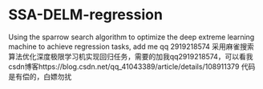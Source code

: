 # SSA-DELM-regression
Using the sparrow search algorithm to optimize the deep extreme learning machine to achieve regression tasks, add me qq 2919218574
采用麻雀搜索算法优化深度极限学习机实现回归任务，需要的加我qq2919218574，可以看我csdn博客https://blog.csdn.net/qq_41043389/article/details/108911379
代码是有偿的，白嫖勿扰
